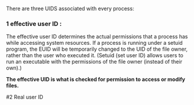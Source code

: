 There are three UIDS associated with every process:

### 1 effective user ID :

The effective user ID determines the actual permissions that a process has while accessing system resources.
If a process is running under a setuid program, the EUID will be temporarily changed to the UID of the file owner, rather than the user who executed it.
(Setuid (set user ID) allows users to run an executable with the permissions of the file owner (instead of their own).)

**The effective UID is what is checked for permission to access or modify files.**

#2 Real user ID

